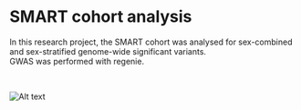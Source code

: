 # SMART cohort analysis

In this research project, the SMART cohort was analysed for sex-combined and sex-stratified genome-wide significant variants. <br> GWAS was performed with regenie.

<br>

![Alt text](https://github.com/xEmz/Avans-files/blob/214cebf39f968698b0797283cf253866cd7bf67a/REGENIE_SMART_UMC.drawio.png)

</br>
